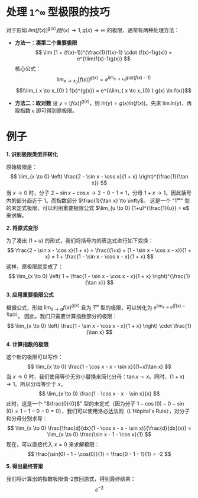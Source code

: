 # 处理 `1^∞` 型极限的技巧

对于形如 $lim [f(x)]^{g(x)} 且 f(x)→1, g(x)→∞$ 的极限，通常有两种处理方法：

*   **方法一：凑第二个重要极限**
    $$ \lim [1 + (f(x)-1)]^{\frac{1}{f(x)-1} \cdot (f(x)-1)g(x)} = e^{\lim(f(x)-1)g(x)} $$
    核心公式：
    $$ \lim_{x \to x_0} [f(x)]^{g(x)} = e^{\lim_{x \to x_0} g(x)[f(x)-1]} $$
$$\\lim_{ x \to x_{0} }  f(x)^{g(x)} = e^{\\lim_{ x \to x_{0} }  g(x) \ln f(x)}$$

*   **方法二：取对数**
    设 $y = [f(x)]^{g(x)}$，则 $ln(y) = g(x)ln(f(x))$。先求 $\lim ln(y)$，再取指数 `e` 即可得到原极限。

# 例子
**1. 识别极限类型并转化**

原始极限是：
$$ \lim_{x \to 0} \left( \frac{2 - \sin x - \cos x}{1 + x} \right)^{\frac{1}{\tan x}} $$
当 $x \to 0$ 时，分子 $2 - \sin x - \cos x \to 2 - 0 - 1 = 1$，分母 $1 + x \to 1$。因此括号内的部分趋近于 1。而指数部分 $\frac{1}{\tan x} \to \infty$。
这是一个 "$1^\infty$" 型的未定式极限，可以利用重要极限公式 $\lim_{u \to 0} (1+u)^{\frac{1}{u}} = e$ 来求解。

**2. 将原式变形**

为了凑出 $(1+u)$ 的形式，我们将括号内的表达式进行如下变换：
$$ \frac{2 - \sin x - \cos x}{1 + x} = \frac{(1+x) + (1 - \sin x - \cos x - x)}{1 + x} = 1 + \frac{1 - \sin x - \cos x - x}{1 + x} $$
这样，原极限就变成了：
$$ \lim_{x \to 0} \left( 1 + \frac{1 - \sin x - \cos x - x}{1 + x} \right)^{\frac{1}{\tan x}} $$

**3. 应用重要极限公式**

根据公式，形如 $\lim_{x \to a} f(x)^{g(x)}$ 且为 $1^\infty$ 型的极限，可以转化为 $e^{\lim_{x \to a} (f(x)-1)g(x)}$。
因此，我们只需要计算指数部分的极限：
$$ \lim_{x \to 0} \left( \frac{1 - \sin x - \cos x - x}{1 + x} \right) \cdot \frac{1}{\tan x} $$

**4. 计算指数的极限**

这个新的极限可以写作：
$$ \lim_{x \to 0} \frac{1 - \cos x - x - \sin x}{(1+x)\tan x} $$
当 $x \to 0$ 时，我们使用等价无穷小替换来简化分母：$\tan x \sim x$。同时，$(1+x) \to 1$。所以分母等价于 $x$。
$$ \lim_{x \to 0} \frac{1 - \cos x - x - \sin x}{x} $$
此时，这是一个 "$\frac{0}{0}$" 型的未定式（因为分子 $1 - \cos(0) - 0 - \sin(0) = 1-1-0-0 = 0$），我们可以使用洛必达法则（L'Hôpital's Rule），对分子和分母分别求导：
$$ \lim_{x \to 0} \frac{\frac{d}{dx}(1 - \cos x - x - \sin x)}{\frac{d}{dx}(x)} = \lim_{x \to 0} \frac{\sin x - 1 - \cos x}{1} $$
现在，可以直接代入 $x=0$ 来求解极限：
$$ \frac{\sin(0) - 1 - \cos(0)}{1} = \frac{0 - 1 - 1}{1} = -2 $$

**5. 得出最终答案**

我们将计算出的指数极限值-2放回原式，得到最终结果：
$$ e^{-2} $$